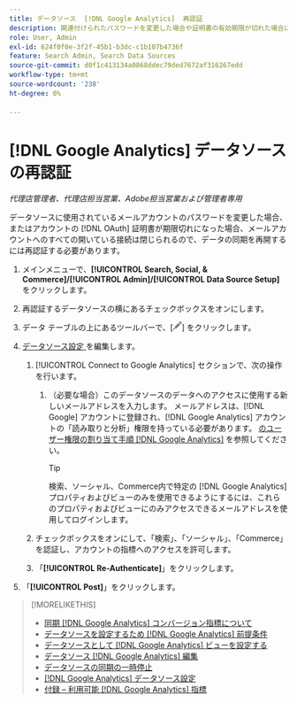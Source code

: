 ```yaml
---
title: データソース  [!DNL Google Analytics]  再認証
description: 関連付けられたパスワードを変更した場合や証明書の有効期限が切れた場合に、データ  [!DNL Google Analytics]  ースを再認証する方法について説明します。
role: User, Admin
exl-id: 624f0f0e-3f2f-45b1-b3dc-c1b107b4736f
feature: Search Admin, Search Data Sources
source-git-commit: d0f1c413134a0868ddec79ded7672af316267edd
workflow-type: tm+mt
source-wordcount: '238'
ht-degree: 0%

---
```


# [!DNL Google Analytics] データソースの再認証

*代理店管理者、代理店担当営業、Adobe担当営業および管理者専用*

データソースに使用されているメールアカウントのパスワードを変更した場合、またはアカウントの [!DNL OAuth] 証明書が期限切れになった場合、メールアカウントへのすべての開いている接続は閉じられるので、データの同期を再開するには再認証する必要があります。

1. メインメニューで、**[!UICONTROL Search, Social, & Commerce]/[!UICONTROL Admin]/[!UICONTROL Data Source Setup]** をクリックします。

1. 再認証するデータソースの横にあるチェックボックスをオンにします。

1. データ テーブルの上にあるツールバーで、[![ 編集 ](/help/search-social-commerce/assets/edit.png " 編集 ")] をクリックします。

1. [ データソース設定 ](data-source-settings.md) を編集します。

   1. [!UICONTROL Connect to Google Analytics] セクションで、次の操作を行います。

      1. （必要な場合）このデータソースのデータへのアクセスに使用する新しいメールアドレスを入力します。 メールアドレスは、[!DNL Google] アカウントに登録され、[!DNL Google Analytics] アカウントの「読み取りと分析」権限を持っている必要があります。 [ のユーザー権限の割り当て手順  [!DNL Google Analytics]](https://support.google.com/analytics/answer/9305587) を参照してください。

         >[!TIP]
         >
         >検索、ソーシャル、Commerce内で特定の [!DNL Google Analytics] プロパティおよびビューのみを使用できるようにするには、これらのプロパティおよびビューにのみアクセスできるメールアドレスを使用してログインします。

   1. チェックボックスをオンにして、「検索」、「ソーシャル」、「Commerce」を認証し、アカウントの指標へのアクセスを許可します。

   1. 「**[!UICONTROL Re-Authenticate]**」をクリックします。

1. 「**[!UICONTROL Post]**」をクリックします。

>[!MORELIKETHIS]
>
>* [ 同期  [!DNL Google Analytics]  コンバージョン指標について ](data-source-about.md)
>* [ データソースを設定するため  [!DNL Google Analytics]  前提条件 ](data-source-prerequisites.md)
>* [ データソースとして  [!DNL Google Analytics]  ビューを設定する ](data-source-configure.md)
>* [ データソース  [!DNL Google Analytics]  編集 ](data-source-edit.md)
>* [ データソースの同期の一時停止 ](data-source-pause.md)
>* [[!DNL Google Analytics]  データソース設定 ](data-source-settings.md)
>* [ 付録 – 利用可能  [!DNL Google Analytics]  指標 ](data-source-ga-metrics.md)
